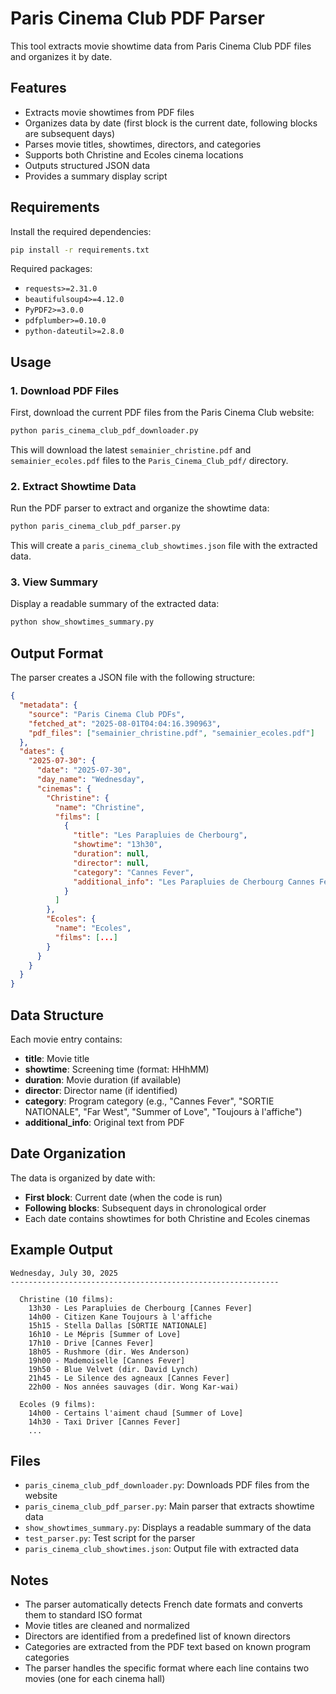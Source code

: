 # Paris Cinema Club PDF Parser

This tool extracts movie showtime data from Paris Cinema Club PDF files and organizes it by date.

## Features

- Extracts movie showtimes from PDF files
- Organizes data by date (first block is the current date, following blocks are subsequent days)
- Parses movie titles, showtimes, directors, and categories
- Supports both Christine and Ecoles cinema locations
- Outputs structured JSON data
- Provides a summary display script

## Requirements

Install the required dependencies:

```bash
pip install -r requirements.txt
```

Required packages:
- `requests>=2.31.0`
- `beautifulsoup4>=4.12.0`
- `PyPDF2>=3.0.0`
- `pdfplumber>=0.10.0`
- `python-dateutil>=2.8.0`

## Usage

### 1. Download PDF Files

First, download the current PDF files from the Paris Cinema Club website:

```bash
python paris_cinema_club_pdf_downloader.py
```

This will download the latest `semainier_christine.pdf` and `semainier_ecoles.pdf` files to the `Paris_Cinema_Club_pdf/` directory.

### 2. Extract Showtime Data

Run the PDF parser to extract and organize the showtime data:

```bash
python paris_cinema_club_pdf_parser.py
```

This will create a `paris_cinema_club_showtimes.json` file with the extracted data.

### 3. View Summary

Display a readable summary of the extracted data:

```bash
python show_showtimes_summary.py
```

## Output Format

The parser creates a JSON file with the following structure:

```json
{
  "metadata": {
    "source": "Paris Cinema Club PDFs",
    "fetched_at": "2025-08-01T04:04:16.390963",
    "pdf_files": ["semainier_christine.pdf", "semainier_ecoles.pdf"]
  },
  "dates": {
    "2025-07-30": {
      "date": "2025-07-30",
      "day_name": "Wednesday",
      "cinemas": {
        "Christine": {
          "name": "Christine",
          "films": [
            {
              "title": "Les Parapluies de Cherbourg",
              "showtime": "13h30",
              "duration": null,
              "director": null,
              "category": "Cannes Fever",
              "additional_info": "Les Parapluies de Cherbourg Cannes Fever"
            }
          ]
        },
        "Ecoles": {
          "name": "Ecoles",
          "films": [...]
        }
      }
    }
  }
}
```

## Data Structure

Each movie entry contains:

- **title**: Movie title
- **showtime**: Screening time (format: HHhMM)
- **duration**: Movie duration (if available)
- **director**: Director name (if identified)
- **category**: Program category (e.g., "Cannes Fever", "SORTIE NATIONALE", "Far West", "Summer of Love", "Toujours à l'affiche")
- **additional_info**: Original text from PDF

## Date Organization

The data is organized by date with:
- **First block**: Current date (when the code is run)
- **Following blocks**: Subsequent days in chronological order
- Each date contains showtimes for both Christine and Ecoles cinemas

## Example Output

```
Wednesday, July 30, 2025
------------------------------------------------------------

  Christine (10 films):
    13h30 - Les Parapluies de Cherbourg [Cannes Fever]
    14h00 - Citizen Kane Toujours à l'affiche
    15h15 - Stella Dallas [SORTIE NATIONALE]
    16h10 - Le Mépris [Summer of Love]
    17h10 - Drive [Cannes Fever]
    18h05 - Rushmore (dir. Wes Anderson)
    19h00 - Mademoiselle [Cannes Fever]
    19h50 - Blue Velvet (dir. David Lynch)
    21h45 - Le Silence des agneaux [Cannes Fever]
    22h00 - Nos années sauvages (dir. Wong Kar-wai)

  Ecoles (9 films):
    14h00 - Certains l'aiment chaud [Summer of Love]
    14h30 - Taxi Driver [Cannes Fever]
    ...
```

## Files

- `paris_cinema_club_pdf_downloader.py`: Downloads PDF files from the website
- `paris_cinema_club_pdf_parser.py`: Main parser that extracts showtime data
- `show_showtimes_summary.py`: Displays a readable summary of the data
- `test_parser.py`: Test script for the parser
- `paris_cinema_club_showtimes.json`: Output file with extracted data

## Notes

- The parser automatically detects French date formats and converts them to standard ISO format
- Movie titles are cleaned and normalized
- Directors are identified from a predefined list of known directors
- Categories are extracted from the PDF text based on known program categories
- The parser handles the specific format where each line contains two movies (one for each cinema hall) 